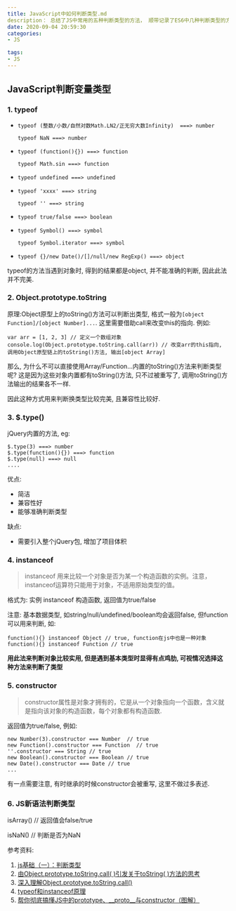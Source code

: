 ```yaml
---
title: JavaScript中如何判断类型.md
description： 总结了JS中常用的五种判断类型的方法， 顺带记录了ES6中几种判断类型的方法！
date: 2020-09-04 20:59:30
categories:
- JS

tags:
- JS
---
```


## JavaScript判断变量类型

### 1. typeof
- `typeof (整数/小数/自然对数Math.LN2/正无穷大数Infinity)  ===> number`

  `typeof NaN ===> number`
- `typeof (function(){}) ===> function`

  `typeof Math.sin ===> function`
- `typeof undefined ===> undefined`
- `typeof 'xxxx' ===> string`
  
  `typeof '' ===> string`
- `typeof true/false ===> boolean`
- `typeof Symbol() ===> symbol`
  
  `typeof Symbol.iterator ===> symbol`
- `typeof {}/new Date()/[]/null/new RegExp() ===> object`

typeof的方法当遇到对象时, 得到的结果都是object, 并不能准确的判断, 因此此法并不完美.

### 2. Object.prototype.toString
原理:Object原型上的toString()方法可以判断出类型, 格式一般为`[object Function]/[object Number]...`. 这里需要借助call来改变this的指向. 例如:
```
var arr = [1, 2, 3] // 定义一个数组对象
console.log(Object.prototype.toString.call(arr)) // 改变arr的this指向, 调用Object原型链上的toString()方法, 输出[object Array]
```
那么, 为什么不可以直接使用Array/Function...内置的toString()方法来判断类型呢? 这是因为这些对象内置都有toString()方法, 只不过被重写了, 调用toString()方法输出的结果各不一样.

因此这种方式用来判断换类型比较完美, 且兼容性比较好.

### 3. $.type()
jQuery内置的方法, eg:
```
$.type(3) ===> number
$.type(function(){}) ===> function
$.type(null) ===> null
....
```
优点:
- 简洁
- 兼容性好
- 能够准确判断类型

缺点:
- 需要引入整个jQuery包, 增加了项目体积

### 4. instanceof
> instanceof 用来比较一个对象是否为某一个构造函数的实例。注意，instanceof运算符只能用于对象，不适用原始类型的值。

格式为:  实例 instanceof 构造函数, 返回值为true/false

注意: 基本数据类型, 如string/null/undefined/boolean均会返回false, 但function可以用来判断, 如:
```
function(){} instanceof Object // true, function在js中也是一种对象
function(){} instanceof Function // true
```
**用此法来判断对象比较实用, 但是遇到基本类型时显得有点鸡肋, 可视情况选择这种方法来判断了类型**

### 5. constructor
>constructor属性是对象才拥有的，它是从一个对象指向一个函数，含义就是指向该对象的构造函数，每个对象都有构造函数. 

返回值为true/false, 例如:
```
new Number(3).constructor === Number  // true
new Function().constructor === Function  // true
''.constructor === String // true
new Boolean().constructor === Boolean // true
new Date().constructor === Date // true
...
```
有一点需要注意, 有时继承的时候constructor会被重写, 这里不做过多表述.

### 6. JS新语法判断类型
isArray() // 返回值会false/true

isNaN() // 判断是否为NaN





参考资料:

1. [js基础（一）：判断类型](https://segmentfault.com/a/1190000018740340)
2. [由Object.prototype.toString.call( )引发关于toString( )方法的思考](https://juejin.im/post/6844903604990509063)
3. [深入理解Object.prototype.toString.call()](https://www.jianshu.com/p/e4237ebb1cf0)
4. [typeof和instanceof原理](https://juejin.im/post/6844904081803182087)
5. [帮你彻底搞懂JS中的prototype、__proto__与constructor（图解）](https://juejin.im/post/6844903816874164232)